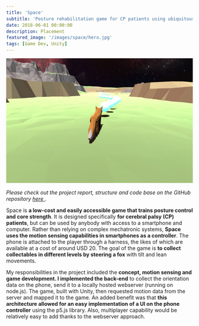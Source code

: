 ```yaml
---
title: 'Space'
subtitle: 'Posture rehabilitation game for CP patients using ubiquitous smartphone sensors'
date: 2018-06-01 00:00:00
description: Placement
featured_image: '/images/space/hero.jpg'
tags: [Game Dev, Unity]
---
```


![](/images/space/hero.jpg)

*Please check out the project report, structure and code base on the GitHub repository <a href="https://github.com/pa17/hcard/">here </a>.*

Space is **a low-cost and easily accessible game that trains posture control and core strength**. It is designed specifically **for cerebral palsy (CP) patients**, but can be used by anybody with access to a smartphone and computer. Rather than relying on complex mechatronic systems, **Space uses the motion sensing capabilities in smartphones as a controller**. The phone is attached to the player through a harness, the likes of which are available at a cost of around USD 20. The goal of the game is **to collect collectables in different levels by steering a fox** with tilt and lean movements.  

My responsibilities in the project included the **concept, motion sensing and game development. I implemented the back-end** to collect the orientation data on the phone, send it to a locally hosted webserver (running on node.js). The game, built with Unity, then requested motion data from the server and mapped it to the game. An added benefit was that **this architecture allowed for an easy implementation of a UI on the phone controller** using the p5.js library. Also, multiplayer capability would be relatively easy to add thanks to the webserver approach.
